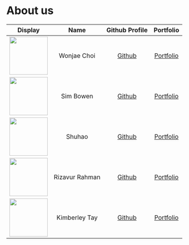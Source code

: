 # About us

Display | Name | Github Profile | Portfolio
--------|:----:|:--------------:|:---------:
<img src="https://user-images.githubusercontent.com/60348727/114308634-3921c680-9b17-11eb-9f2f-b0daaca5be16.png" width="100" height="100"> | Wonjae Choi | [Github](https://github.com/wjchoi0712) | [Portfolio](team/wjchoi0712.md)
<img src="https://user-images.githubusercontent.com/60348727/114308644-3b842080-9b17-11eb-9c78-d9ae5a829861.png" width="100" height="100"> | Sim Bowen | [Github](https://github.com/SimBowen) | [Portfolio](team/simbowen.md)
<img src="https://user-images.githubusercontent.com/60348727/114308855-d4b33700-9b17-11eb-82b7-9e47db8c7d4d.png" width="100" height="100"> | Shuhao | [Github](https://github.com/Rye98) | [Portfolio](team/rye98.md)
<img src="https://user-images.githubusercontent.com/60348727/114308652-3de67a80-9b17-11eb-9c2c-1cc6b6bde2e0.png" width="100" height="100"> | Rizavur Rahman | [Github](https://github.com/Rizavur) | [Portfolio](team/rizavur.md)
<img src="https://user-images.githubusercontent.com/60348727/114308637-3a52f380-9b17-11eb-9e85-94af4794be8b.png" width="100" height="100"> | Kimberley Tay | [Github](https://github.com/KimIdeas8) | [Portfolio](team/kimideas8.md)
